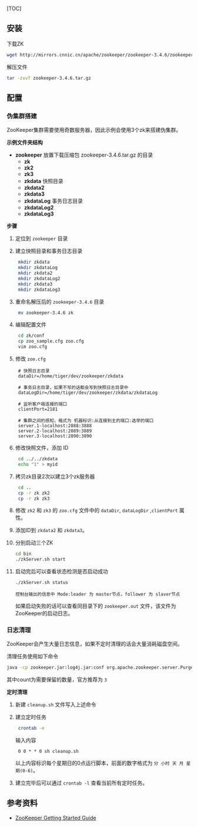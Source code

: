 [TOC]

## 安装

下载ZK

``` bash
wget http://mirrors.cnnic.cn/apache/zookeeper/zookeeper-3.4.6/zookeeper-3.4.6.tar.gz
```

解压文件

``` bash
tar -zxvf zookeeper-3.4.6.tar.gz
```

## 配置

### 伪集群搭建

ZooKeeper集群需要使用奇数服务器，因此示例会使用3个zk来搭建伪集群。

**示例文件夹结构**

- **zookeeper** 放置下载压缩包 zookeeper-3.4.6.tar.gz 的目录
  - **zk**
  - **zk2**
  - **zk3**
  - **zkdata**	快照目录
  - **zkdata2**
  - **zkdata3**
  - **zkdataLog**	事务日志目录
  - **zkdataLog2**
  - **zkdataLog3**

**步骤**

1. 定位到 `zookeeper` 目录
   
2. 建立快照目录和事务日志目录
   
   ``` bash
    mkdir zkdata
    mkdir zkdataLog
    mkdir zkdata2
    mkdir zkdataLog2
    mkdir zkdata3
    mkdir zkdataLog3
   ```
   
3. 重命名解压后的 `zookeeper-3.4.6` 目录
   
   ``` bash
    mv zookeeper-3.4.6 zk
   ```
   
4. 编辑配置文件
   
   ``` bash
    cd zk/conf
    cp zoo_sample.cfg zoo.cfg
    vim zoo.cfg
   ```
   
5. 修改 `zoo.cfg`
   
   ``` 
    # 快照日志目录
    dataDir=/home/tiger/dev/zookeeper/zkdata
   
    # 事务日志目录，如果不写的话都会写到快照日志目录中
    dataLogDir=/home/tiger/dev/zookeeper/zkdata/zkdataLog
   
    # 监听客户端连接的端口
    clientPort=2181
   
    # 集群之间的感知，格式为 机器标识:从连接到主的端口:选举的端口
    server.1-localhost:2888:3888
    server.2-localhost:2889:3889
    server.3-localhost:2890:3890
   ```
   
6. 修改快照文件，添加 ID
   
   ``` bash
    cd ../../zkdata
    echo "1" > myid
   ```
   
7. 拷贝zk目录2次以建立3个zk服务器
   
   ``` bash
    cd ..
    cp -r zk zk2
    cp -r zk zk3
   ```
   
8. 修改 `zk2` 和 `zk3` 的 `zoo.cfg` 文件中的 `dataDir`, `dataLogDir` ,`clientPort` 属性。
   
9. 添加ID到 `zkdata2` 和 `zkdata3`。
   
10. 分别启动三个ZK
    
    ``` bash
    cd bin
    ./zkServer.sh start
    ```
    
11. 启动完后可以查看状态检测是否启动成功
    
    ``` bash
    ./zkServer.sh status
    ```
    
    	控制台输出的信息中 Mode:leader 为 master节点，follower 为 slaver节点

	如果启动失败的话可以查看同目录下的 `zookeeper.out` 文件，该文件为ZooKeeper的启动日志。

### 日志清理

ZooKeeper会产生大量日志信息，如果不定时清理的话会大量消耗磁盘空间。

清理任务使用如下命令

``` bash
java -cp zookeeper.jar:log4j.jar:conf org.apache.zookeeper.server.PurgeTxnLog <dataDir> <snapDir> -n <count>
```

其中count为需要保留的数量，官方推荐为 `3`

**定时清理**

1. 新建 `cleanup.sh` 文件写入上述命令
   
2. 建立定时任务
   
   ``` bash
    crontab -e
   ```
   
    输入内容
   
   ``` 
    0 0 * * 0 sh cleanup.sh
   ```

	以上内容标识每个星期日的0点运行脚本，前面的数字格式为 `分 小时 天 月 星期(0-6)`。

1. 建立完毕后可以通过 `crontab -l` 查看当前所有定时任务。

## 参考资料

- [ZooKeeper Getting Started Guide](https://zookeeper.apache.org/doc/trunk/zookeeperStarted.html)




